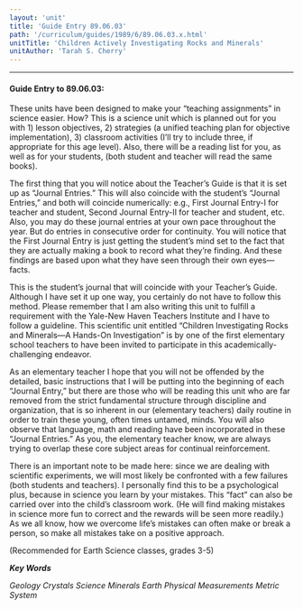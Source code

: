 ```yaml
---
layout: 'unit'
title: 'Guide Entry 89.06.03'
path: '/curriculum/guides/1989/6/89.06.03.x.html'
unitTitle: 'Children Actively Investigating Rocks and Minerals'
unitAuthor: 'Tarah S. Cherry'
---
```


<body>
<hr/>
 <h4>
  Guide Entry to 89.06.03:
 </h4>
 These units have been designed to make your “teaching assignments” in science easier. How? This is a science unit which is planned out for you with 1) lesson objectives, 2) strategies (a unified teaching plan for objective implementation), 3) classroom activities (I’ll try to include three, if appropriate for this age level). Also, there will be a reading list for you, as well as for your students, (both student and teacher will read the same books).
 <p>
  The first thing that you will notice about the Teacher’s Guide is that it is set up as “Journal Entries.” This will also coincide with the student’s “Journal Entries,” and both will coincide numerically: e.g., First Journal Entry-I for teacher and student, Second Journal Entry-II for teacher and student, etc. Also, you may do these journal entries at your own pace throughout the year. But do entries in consecutive order for continuity. You will notice that the First Journal Entry is just getting the student’s mind set to the fact that they are actually making a book to record what they’re finding. And these findings are based upon what they have seen through their own eyes—facts.
 </p>
 <p>
  This is the student’s journal that will coincide with your Teacher’s Guide. Although I have set it up one way, you certainly do not have to follow this method. Please remember that I am also writing this unit to fulfill a requirement with the Yale-New Haven Teachers Institute and I have to follow a guideline. This scientific unit entitled “Children Investigating Rocks and Minerals—A Hands-On Investigation” is by one of the first elementary school teachers to have been invited to participate in this academically-challenging endeavor.
 </p>
 <p>
  As an elementary teacher I hope that you will not be offended by the detailed, basic instructions that I will be putting into the beginning of each “Journal Entry,” but there are those who will be reading this unit who are far removed from the strict fundamental structure through discipline and organization, that is so inherent in our (elementary teachers) daily routine in order to train these young, often times untamed, minds. You will also observe that language, math and reading have been incorporated in these “Journal Entries.” As you, the elementary teacher know, we are always trying to overlap these core subject areas for continual reinforcement.
 </p>
 <p>
  There is an important note to be made here: since we are dealing with scientific experiments, we will most likely be confronted with a few failures (both students and teachers). I personally find this to be a psychological plus, because in science you learn by your mistakes. This “fact” can also be carried over into the child’s classroom work. (He will find making mistakes in science more fun to correct and the rewards will be seen more readily.) As we all know, how we overcome life’s mistakes can often make or break a person, so make all mistakes take on a positive approach.
 </p>
 <p>
  (Recommended for Earth Science classes, grades 3-5)
 </p>
<p>
  <b>
   <i>
    Key Words
   </i>
  </b>
  <br/>
 </p>
 <p>
  <i>
   Geology Crystals Science Minerals Earth Physical Measurements Metric System
  </i>
 </p>

</body>
